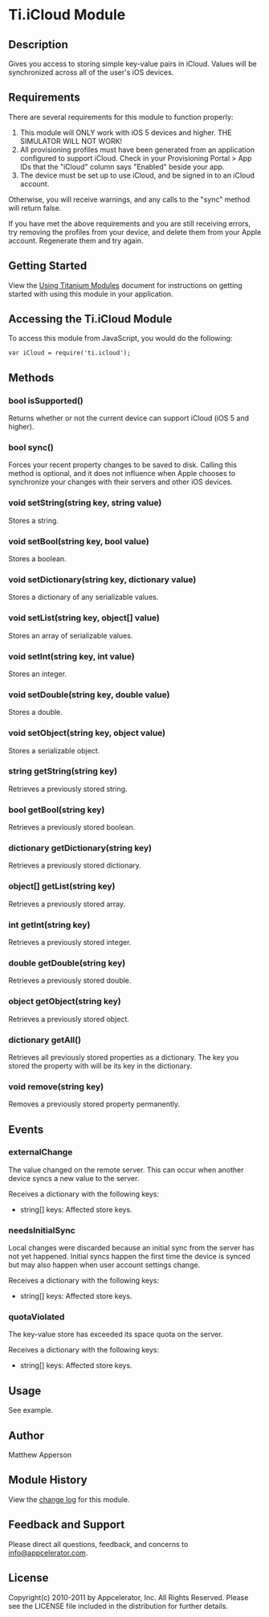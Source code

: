 # Ti.iCloud Module

## Description

Gives you access to storing simple key-value pairs in iCloud. Values will be synchronized across all of the user's iOS devices.


## Requirements

There are several requirements for this module to function properly:

1. This module will ONLY work with iOS 5 devices and higher. THE SIMULATOR WILL NOT WORK!
2. All provisioning profiles must have been generated from an application configured to support iCloud. Check in your Provisioning Portal > App IDs that the "iCloud" column says "Enabled" beside your app.
3. The device must be set up to use iCloud, and be signed in to an iCloud account.

Otherwise, you will receive warnings, and any calls to the "sync" method will return false.

If you have met the above requirements and you are still receiving errors, try removing the profiles from your device, and delete them from your Apple account. Regenerate them and try again.

## Getting Started

View the [Using Titanium Modules](http://docs.appcelerator.com/titanium/latest/#!/guide/Using_Titanium_Modules) document for instructions on getting
started with using this module in your application.

## Accessing the Ti.iCloud Module

To access this module from JavaScript, you would do the following:

	var iCloud = require('ti.icloud');


## Methods

### bool isSupported()
Returns whether or not the current device can support iCloud (iOS 5 and higher).

### bool sync()
Forces your recent property changes to be saved to disk. Calling this method is optional, and it does not influence
when Apple chooses to synchronize your changes with their servers and other iOS devices.

### void setString(string key, string value)
Stores a string.

### void setBool(string key, bool value)
Stores a boolean.

### void setDictionary(string key, dictionary value)
Stores a dictionary of any serializable values.

### void setList(string key, object[] value)
Stores an array of serializable values.

### void setInt(string key, int value)
Stores an integer.

### void setDouble(string key, double value)
Stores a double.

### void setObject(string key, object value)
Stores a serializable object.

### string getString(string key)
Retrieves a previously stored string.

### bool getBool(string key)
Retrieves a previously stored boolean.

### dictionary getDictionary(string key)
Retrieves a previously stored dictionary.

### object[] getList(string key)
Retrieves a previously stored array.

### int getInt(string key)
Retrieves a previously stored integer.

### double getDouble(string key)
Retrieves a previously stored double.

### object getObject(string key)
Retrieves a previously stored object.

### dictionary getAll()
Retrieves all previously stored properties as a dictionary. The key you stored the property with will be its key in the dictionary.

### void remove(string key)
Removes a previously stored property permanently.


## Events

### externalChange
The value changed on the remote server. This can occur when another device syncs a new value to the server.

Receives a dictionary with the following keys:

* string[] keys: Affected store keys.

### needsInitialSync
Local changes were discarded because an initial sync from the server has not yet happened. Initial syncs happen the
first time the device is synced but may also happen when user account settings change.
                                                                                      
Receives a dictionary with the following keys:

* string[] keys: Affected store keys.

### quotaViolated
The key-value store has exceeded its space quota on the server.
                                                               
Receives a dictionary with the following keys:

* string[] keys: Affected store keys.


## Usage
See example.


## Author
Matthew Apperson

## Module History

View the [change log](changelog.html) for this module.

## Feedback and Support

Please direct all questions, feedback, and concerns to [info@appcelerator.com](mailto:info@appcelerator.com?subject=iOS%20iCloud%20Module).

## License
Copyright(c) 2010-2011 by Appcelerator, Inc. All Rights Reserved. Please see the LICENSE file included in the distribution for further details.
